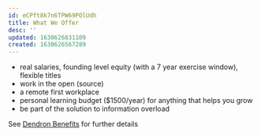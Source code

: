 ```yaml
---
id: eCPft8k7n6TPW69POlUdh
title: What We Offer
desc: ''
updated: 1630626831109
created: 1630626567289
---
```


- real salaries, founding level equity (with a 7 year exercise window), flexible titles
- work in the open (source)
- a remote first workplace
- personal learning budget ($1500/year) for anything that helps you grow
- be part of the solution to information overload

See [Dendron Benefits](https://handbook.dendron.so/notes/ab6f0f19-b9a7-4692-adef-5239adc874cb.html) for further details 